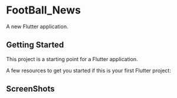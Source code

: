 # FootBall_News

A new Flutter application.

## Getting Started

This project is a starting point for a Flutter application.

A few resources to get you started if this is your first Flutter project:
## ScreenShots


